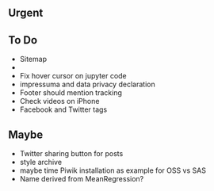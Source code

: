 ## Urgent

## To Do
 * Sitemap
 *
 * Fix hover cursor on jupyter code
 * impressuma and data privacy declaration
 * Footer should mention tracking
 * Check videos on iPhone
 * Facebook and Twitter tags


## Maybe
 * Twitter sharing button for posts
 * style archive
 * maybe time Piwik installation as example for OSS vs SAS
 * Name derived from MeanRegression?
